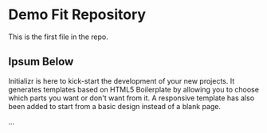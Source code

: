 # Demo Fit Repository
This is the first file in the repo.

## Ipsum Below 

Initializr is here to kick-start the development of your new projects. 
It generates templates based on HTML5 Boilerplate by allowing you to choose which parts you want or don't want from it. 
A responsive template has also been added to start from a basic design instead of a blank page.

...
